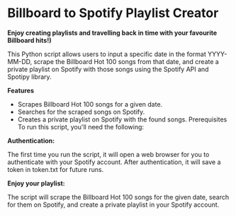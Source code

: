 # Billboard to Spotify Playlist Creator 

**Enjoy creating playlists and travelling back in time with your favourite Billboard hits!)**

This Python script allows users to input a specific date in the format YYYY-MM-DD, scrape the Billboard Hot 100 songs from that date, and create a private playlist on Spotify with those songs using the Spotify API and Spotipy library.

**Features**

- Scrapes Billboard Hot 100 songs for a given date.
- Searches for the scraped songs on Spotify.
- Creates a private playlist on Spotify with the found songs.
Prerequisites
To run this script, you'll need the following:

**Authentication:**

The first time you run the script, it will open a web browser for you to authenticate with your Spotify account. After authentication, it will save a token in token.txt for future runs.

**Enjoy your playlist:**

The script will scrape the Billboard Hot 100 songs for the given date, search for them on Spotify, and create a private playlist in your Spotify account.
